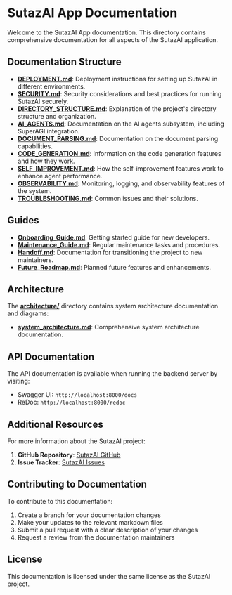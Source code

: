 # SutazAI App Documentation

Welcome to the SutazAI App documentation. This directory contains comprehensive documentation for all aspects of the SutazAI application.

## Documentation Structure

- **[DEPLOYMENT.md](./DEPLOYMENT.md)**: Deployment instructions for setting up SutazAI in different environments.
- **[SECURITY.md](./SECURITY.md)**: Security considerations and best practices for running SutazAI securely.
- **[DIRECTORY_STRUCTURE.md](./DIRECTORY_STRUCTURE.md)**: Explanation of the project's directory structure and organization.
- **[AI_AGENTS.md](./AI_AGENTS.md)**: Documentation on the AI agents subsystem, including SuperAGI integration.
- **[DOCUMENT_PARSING.md](./DOCUMENT_PARSING.md)**: Documentation on the document parsing capabilities.
- **[CODE_GENERATION.md](./CODE_GENERATION.md)**: Information on the code generation features and how they work.
- **[SELF_IMPROVEMENT.md](./SELF_IMPROVEMENT.md)**: How the self-improvement features work to enhance agent performance.
- **[OBSERVABILITY.md](./OBSERVABILITY.md)**: Monitoring, logging, and observability features of the system.
- **[TROUBLESHOOTING.md](./TROUBLESHOOTING.md)**: Common issues and their solutions.

## Guides

- **[Onboarding_Guide.md](./Onboarding_Guide.md)**: Getting started guide for new developers.
- **[Maintenance_Guide.md](./Maintenance_Guide.md)**: Regular maintenance tasks and procedures.
- **[Handoff.md](./Handoff.md)**: Documentation for transitioning the project to new maintainers.
- **[Future_Roadmap.md](./Future_Roadmap.md)**: Planned future features and enhancements.

## Architecture

The **[architecture/](./architecture/)** directory contains system architecture documentation and diagrams:

- **[system_architecture.md](./architecture/system_architecture.md)**: Comprehensive system architecture documentation.

## API Documentation

The API documentation is available when running the backend server by visiting:
- Swagger UI: `http://localhost:8000/docs`
- ReDoc: `http://localhost:8000/redoc`

## Additional Resources

For more information about the SutazAI project:

1. **GitHub Repository**: [SutazAI GitHub](https://github.com/username/sutazai)
2. **Issue Tracker**: [SutazAI Issues](https://github.com/username/sutazai/issues)

## Contributing to Documentation

To contribute to this documentation:

1. Create a branch for your documentation changes
2. Make your updates to the relevant markdown files
3. Submit a pull request with a clear description of your changes
4. Request a review from the documentation maintainers

## License

This documentation is licensed under the same license as the SutazAI project.
